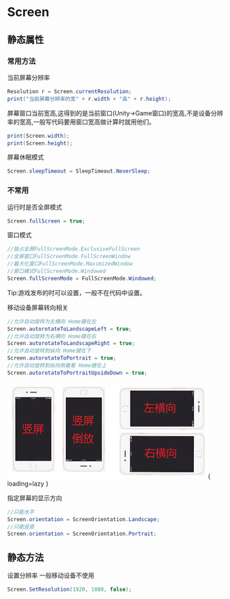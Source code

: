 # Screen
## 静态属性
### 常用方法
当前屏幕分辨率
``` C#
Resolution r = Screen.currentResolution;
print("当前屏幕分辨率的宽" + r.width + "高" + r.height);
```

屏幕窗口当前宽高,这得到的是当前窗口(Unity->Game窗口)的宽高,不是设备分辨率的宽高,一般写代码要用窗口宽高做计算时就用他们。
``` C#
print(Screen.width);
print(Screen.height);
```

屏幕休眠模式 
``` C#
Screen.sleepTimeout = SleepTimeout.NeverSleep;
```

### 不常用
运行时是否全屏模式
``` C#
Screen.fullScreen = true;
```

窗口模式
``` C#
//独占全屏FullScreenMode.ExclusiveFullScreen
//全屏窗口FullScreenMode.FullScreenWindow
//最大化窗口FullScreenMode.MaximizedWindow
//窗口模式FullScreenMode.Windowed
Screen.fullScreenMode = FullScreenMode.Windowed;
```
Tip:游戏发布的时可以设置，一般不在代码中设置。

移动设备屏幕转向相关
``` C#
//允许自动旋转为左横向 Home键在左
Screen.autorotateToLandscapeLeft = true;
//允许自动旋转为右横向 Home键在右
Screen.autorotateToLandscapeRight = true;
//允许自动旋转到纵向 Home键在下
Screen.autorotateToPortrait = true;
//允许自动旋转到纵向倒着看 Home键在上
Screen.autorotateToPortraitUpsideDown = true;
```
![手机屏幕示意图](../Image/Screen_phone.png){ loading=lazy }

指定屏幕的显示方向
``` C#
//只能水平
Screen.orientation = ScreenOrientation.Landscape;
//只能竖直
Screen.orientation = ScreenOrientation.Portrait;
```

## 静态方法
设置分辨率 一般移动设备不使用
``` C#
Screen.SetResolution(1920, 1080, false);
```